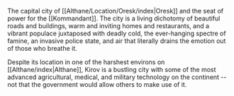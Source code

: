 The capital city of [[Althane/Location/Oresk/index|Oresk]] and the seat of power for the [[Kommandant]]. The city is a living dichotomy of beautiful roads and buildings, warm and inviting homes and restaurants, and a vibrant populace juxtaposed with deadly cold, the ever-hanging spectre of famine, an invasive police state, and air that literally drains the emotion out of those who breathe it.

Despite its location in one of the harshest environs on [[Althane/index|Althane]], Kirov is a bustling city with some of the most advanced agricultural, medical, and military technology on the continent -- not that the government would allow others to make use of it.
